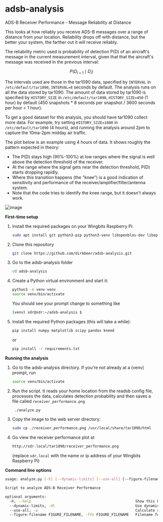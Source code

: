 # adsb-analysis

ADS-B Receiver Performance - Message Reliability at Distance

This looks at how reliably you receive ADS-B messages over a range of distance from your location. Reliability drops off with distance, but the better your system, the farther out it will receive reliably.

The reliability metric used is probability of detection P(D) of an aircraft's message in the current measurement interval, given that that the aircraft's message was received in the previous interval:

$$
P(D_{i+1} \mid D_i)
$$

The intervals used are those in the tar1090 data, specified by `INTERVAL` in `/etc/default/tar1090`, `INTERVAL=8` seconds by default. The analysis runs on all the data stored by tar1090. The amount of data stored by tar1090 is specified by `HISTORY_SIZE` in `/etc/default/tar1090`, `HISTORY_SIZE=450` (1 hour) by default (450 snapshots * 8 seconds per snapshot / 3600 seconds per hour = 1 hour).

To get a good dataset for this analysis, you should have tar1090 collect more data. For example, try setting `HISTORY_SIZE=1800` in `/etc/default/tar1090` (4 hours), and running the analysis around 2pm to capture the 10ma-2pm midday air traffic.

The plot below is an example using 4 hours of data. It shows roughly the pattern expected in theory:

* The P(D) stays high (90%-100%) at low ranges where the signal is well above the detection threshold of the receiver. 
* At the range where the signal gets near the detection threshold, P(D) starts dropping rapidly.
* Where this transition happens (the "knee") is a good indication of sensitivity and performance of the receiver/amplifier/filter/antenna system.
* Note that the code tries to identify the knee range, but it doesn't always work. 

![image](https://github.com/dirkbeer/adsb-analysis/assets/6425332/20c3854a-430c-4077-aba2-3309f6fc5364)

**First-time setup**

1) Install the required packages on your Wingbits Raspberry Pi:
   ```bash
   sudo apt install git python3-pip python3-venv libopenblas-dev libopenjp2-7
   ```
2) Clone this repository
   ```bash
   git clone https://github.com/dirkbeer/adsb-analysis.git
   ```
3) Go to the adsb-analysis folder
   ```bash
   cd adsb-analysis
   ```
4) Create a Python virtual environment and start it: 
   ```bash
   python3 -m venv venv
   source venv/bin/activate
   ```
    You should see your prompt change to something like
    ```bash
    (venv) sdr@sdr:~/adsb-analysis $
    ```
5) Install the required Python packages (this will take a while): 
   ```bash
   pip install numpy matplotlib scipy pandas kneed
   ```
   or
   ```bash
   pip install -r requirements.txt
   ```

**Running the analysis**
1) Go to the adsb-analysis directory. If you're not already at a (venv) prompt, run
   ```bash
   source venv/bin/activate
   ```
3) Run the script. It reads your home location from the readsb config file, processes the data, calculates detection probability and then saves a file called `receiver_performance.png`
   ```bash
    ./analyze.py
    ```
4) Copy the image to the web server directory:
    ```bash
    sudo cp ./receiver_performance.png /usr/local/share/tar1090/html
    ```
5) Go view the receiver performance plot at
    ```txt
    http://sdr.local/tar1090/receiver_performance.png
    ```
    (replace `sdr.local` with the name or ip address of your Wingbits Raspberry Pi)


**Command line options**
```bash
usage: analyze.py [-h] [--dynamic-limits] [--use-all] [--figure-filename FIGURE_FILENAME]

Script to analyze ADS-B Receiver Performance

optional arguments:
  -h, --help                                                Show this help message and exit
  --dynamic-limits, -dl                                     Use dynamic limits to ensure all data is visible
  --use-all, -a                                             Calculate statistics on range bins even if there is insufficient data for valid statistics
  --figure-filename FIGURE_FILENAME, -ffn FIGURE_FILENAME   Filename for the saved plot
```
